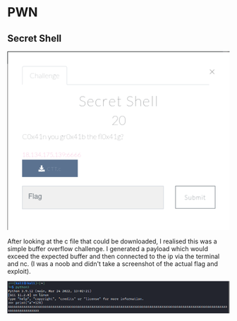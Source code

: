 # PWN

## Secret Shell

[<img src="img/secret_shell_chall.png"
  style="width: 800px;"/>](img/holiday_photo1_chall.png)

After looking at the c file that could be downloaded, I realised this was a simple buffer overflow challenge.  I generated a payload which would exceed the expected buffer and then connected to the ip via the terminal and nc.  (I was a noob and didn't take a screenshot of the actual flag and exploit).

[<img src="img/secret_shell_buffer.png"
  style="width: 800px;"/>](img/secret_shell_buffer.png)
